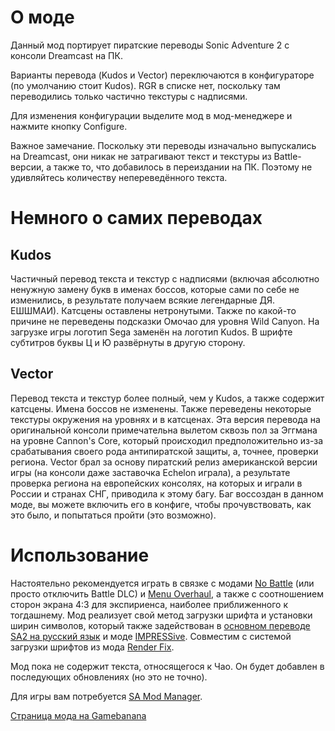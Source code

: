 # О моде

Данный мод портирует пиратские переводы Sonic Adventure 2 с консоли Dreamcast на ПК.

Варианты перевода (Kudos и Vector) переключаются в конфигураторе (по умолчанию стоит Kudos). RGR в списке нет, поскольку там переводились только частично текстуры с надписями.

Для изменения конфигурации выделите мод в мод-менеджере и нажмите кнопку Configure.

Важное замечание. Поскольку эти переводы изначально выпускались на Dreamcast, они никак не затрагивают текст и текстуры из Battle-версии, а также то, что добавилось в переиздании на ПК. Поэтому не удивляйтесь количеству непереведённого текста.

# Немного о самих переводах

## Kudos

Частичный перевод текста и текстур с надписями (включая абсолютно ненужную замену букв в именах боссов, которые сами по себе не изменились, в результате получаем всякие легендарные ДЯ. ЕШШМАИ). Катсцены оставлены нетронутыми. Также по какой-то причине не переведены подсказки Омочао для уровня Wild Canyon. На загрузке игры логотип Sega заменён на логотип Kudos. В шрифте субтитров буквы Ц и Ю развёрнуты в другую сторону.

## Vector

Перевод текста и текстур более полный, чем у Kudos, а также содержит катсцены. Имена боссов не изменены. Также переведены некоторые текстуры окружения на уровнях и в катсценах.
Эта версия перевода на оригинальной консоли примечательна вылетом сквозь пол за Эггмана на уровне Cannon's Core, который происходил предположительно из-за срабатывания своего рода антипиратской защиты, а, точнее, проверки региона. Vector брал за основу пиратский релиз американской версии игры (на консоли даже заставочка Echelon играла), а результате проверка региона на европейских консолях, на которых и играли в России и странах СНГ, приводила к этому багу. Баг воссоздан в данном моде, вы можете включить его в конфиге, чтобы прочувствовать, как это было, и попытаться пройти (это возможно).

# Использование

Настоятельно рекомендуется играть в связке с модами [No Battle](https://gamebanana.com/mods/33167) (или просто отключить Battle DLC) и [Menu Overhaul](https://gamebanana.com/mods/33169), а также с соотношением сторон экрана 4:3 для экспириенса, наиболее приближенного к тогдашнему.
Мод реализует свой метод загрузки шрифта и установки ширин символов, который также задействован в [основном переводе SA2 на русский язык](https://gamebanana.com/mods/461341) и моде [IMPRESSive](https://gamebanana.com/mods/469542). Совместим с системой загрузки шрифтов из мода [Render Fix](https://gamebanana.com/mods/452445).

Мод пока не содержит текста, относящегося к Чао. Он будет добавлен в последующих обновлениях (но это не точно).

Для игры вам потребуется [SA Mod Manager](https://gamebanana.com/tools/15436).

[Страница мода на Gamebanana](https://gamebanana.com/mods/504196)
